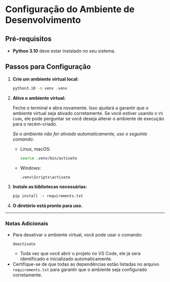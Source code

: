 # Configuração do Ambiente de Desenvolvimento

## Pré-requisitos

- **Python 3.10** deve estar instalado no seu sistema.

## Passos para Configuração

1. **Crie um ambiente virtual local:**
      ```sh
      python3.10 -m venv .venv
      ```

2. **Ative o ambiente virtual:**

    Feche o terminal e abra novamente. Isso ajudará a garantir que o ambiente virtual seja ativado corretamente. Se você estiver usando o `VS Code`, ele pode perguntar se você deseja alterar o ambiente de execução para o recém-criado.

    *Se o ambiente não for ativado automaticamente, use o seguinte comando*:

    - Linux, macOS:
      ```sh
      source .venv/bin/activate
      ```
    - Windows:
      ```cmd
      .venv\Scripts\activate
      ```

3. **Instale as bibliotecas necessárias:**
    ```sh
    pip install -r requirements.txt
    ```

4. **O diretório está pronto para uso.**

---

### Notas Adicionais

- Para desativar o ambiente virtual, você pode usar o comando:
    ```sh
    deactivate
    ```
   - Toda vez que você abrir o projeto no VS Code, ele já sera identificado e inicializado automaticamente.
- Certifique-se de que todas as dependências estão listadas no arquivo `requirements.txt` para garantir que o ambiente seja configurado corretamente.
